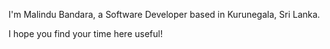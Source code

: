 I'm Malindu Bandara, a Software Developer based in Kurunegala, Sri Lanka. 

I hope you find your time here useful!
